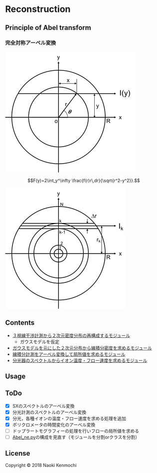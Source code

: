 Reconstruction
=================================
## Principle of Abel transform
### 完全対称アーベル変換

![Principe_1](principle_1.jpg)

```math
F(y)=2\int_y^\infty \frac{f(r)r\,dr}{\sqrt{r^2-y^2}}.
```

![Principe_2](principle_2.jpg)


## Contents
- [３視線干渉計測から２次元密度分布の再構成するモジュール](ne_profile_r2.py)
    - ガウスモデルを仮定
- [ガウスモデルを元にした２次元分布から線積分密度を求めるモジュール](sightline_ne.py)
- [線積分計測をアーベル変換して局所値を求めるモジュール](Abel_ne.py)
- [分光器のスペクトルからイオン温度・フロー速度を求めるモジュール](Spectroscopic_Analysis.py)

## Usage

## ToDo
- [x] SXのスペクトルのアーベル変換
- [x] 分光計測のスペクトルのアーベル変換
- [x] 分光，各種イオンの温度・フロー速度を求める処理を追加
- [x] ポリクロメータの時間変化のアーベル変換
- [ ] ドップラートモグラフィーの処理を行いフローの局所値を求める
- [ ] [Abel_ne.py](Abel_ne.py)の構成を見直す（モジュールを分割orクラスを分割）

## License
Copyright &copy; 2018 Naoki Kenmochi

